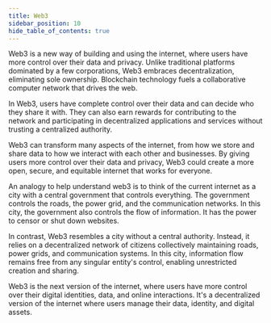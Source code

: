 ```yaml
---
title: Web3
sidebar_position: 10
hide_table_of_contents: true
---
```


Web3 is a new way of building and using the internet, where users have more control over their data and privacy. Unlike traditional platforms dominated by a few corporations, Web3 embraces decentralization, eliminating sole ownership. Blockchain technology fuels a collaborative computer network that drives the web.

In Web3, users have complete control over their data and can decide who they share it with. They can also earn rewards for contributing to the network and participating in decentralized applications and services without trusting a centralized authority.

Web3 can transform many aspects of the internet, from how we store and share data to how we interact with each other and businesses. By giving users more control over their data and privacy, Web3 could create a more open, secure, and equitable internet that works for everyone.

An analogy to help understand web3 is to think of the current internet as a city with a central government that controls everything. The government controls the roads, the power grid, and the communication networks. In this city, the government also controls the flow of information. It has the power to censor or shut down websites.

In contrast, Web3 resembles a city without a central authority. Instead, it relies on a decentralized network of citizens collectively maintaining roads, power grids, and communication systems. In this city, information flow remains free from any singular entity's control, enabling unrestricted creation and sharing.

Web3 is the next version of the internet, where users have more control over their digital identities, data, and online interactions. It's a decentralized version of the internet where users manage their data, identity, and digital assets.
